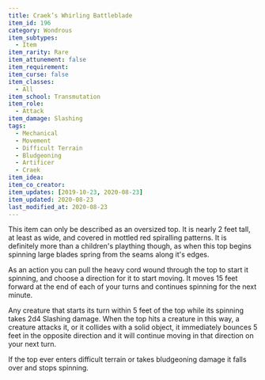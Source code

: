 ```yaml
---
title: Craek’s Whirling Battleblade
item_id: 196
category: Wondrous
item_subtypes:
  - Item
item_rarity: Rare
item_attunement: false
item_requirement:
item_curse: false
item_classes:
  - All
item_school: Transmutation
item_role:
  - Attack
item_damage: Slashing
tags:
  - Mechanical
  - Movement
  - Difficult Terrain
  - Bludgeoning
  - Artificer
  - Craek
item_idea:
item_co_creator:
item_updates: [2019-10-23, 2020-08-23]
item_updated: 2020-08-23
last_modified_at: 2020-08-23
---
```


This item can only be described as an oversized top. It is nearly 2 feet tall, at least as wide, and covered in mottled red spiralling patterns. It is definitely more than a children's plaything though, as when this top begins spinning large blades spring from the seams along it's edges.

As an action you can pull the heavy cord wound through the top to start it spinning, and choose a direction for it to start moving. It moves 15 feet forward at the end of each of your turns and continues spinning for the next minute. 

Any creature that starts its turn within 5 feet of the top while its spinning takes 2d4 Slashing damage. When the top hits a creature in this way, a creature attacks it, or it collides with a solid object, it immediately bounces 5 feet in the opposite direction and it will continue moving in that direction on your next turn. 

If the top ever enters difficult terrain or takes bludgeoning damage it falls over and stops spinning.
